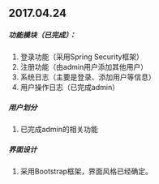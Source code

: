2017.04.24
---

##### 功能模块（已完成）：
1. 登录功能（采用Spring Security框架）
2. 注册功能（由admin用户添加其他用户）
3. 系统日志（主要是登录、添加用户等信息）
4. 用户操作日志（已完成admin）

##### 用户划分
1. 已完成admin的相关功能

##### 界面设计
1. 采用Bootstrap框架，界面风格已经确定。


